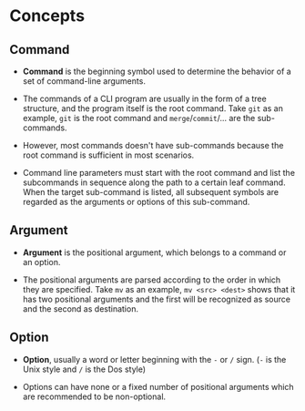 # Concepts

## Command

+ **Command** is the beginning symbol used to determine the behavior of a set of command-line arguments.

+ The commands of a CLI program are usually in the form of a tree structure, and the program itself is the root command. Take `git` as an example, `git` is the root command and `merge`/`commit`/... are the sub-commands.

+ However, most commands doesn't have sub-commands because the root command is sufficient in most scenarios.

+ Command line parameters must start with the root command and list the subcommands in sequence along the path to a certain leaf command. When the target sub-command is listed, all subsequent symbols are regarded as the arguments or options of this sub-command.

## Argument

+ **Argument** is the positional argument, which belongs to a command or an option.

+ The positional arguments are parsed according to the order in which they are specified. Take `mv` as an example, `mv <src> <dest>` shows that it has two positional arguments and the first will be recognized as source and the second as destination.

## Option

+ **Option**, usually a word or letter beginning with the `-` or `/` sign. (`-` is the Unix style and `/` is the Dos style)

+ Options can have none or a fixed number of positional arguments which are recommended to be non-optional.